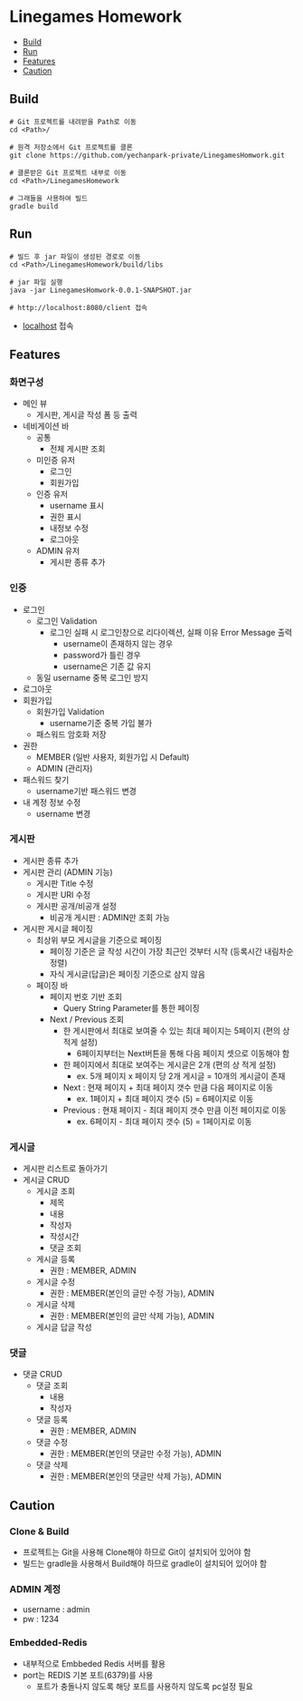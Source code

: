  # Linegames Homework
 * [Build](#build)
 * [Run](#run)
 * [Features](#features)
 * [Caution](#caution)
 
 ## Build
 ```
# Git 프로젝트를 내려받을 Path로 이동
cd <Path>/

# 원격 저장소에서 Git 프로젝트를 클론
git clone https://github.com/yechanpark-private/LinegamesHomwork.git

# 클론받은 Git 프로젝트 내부로 이동
cd <Path>/LinegamesHomework

# 그래들을 사용하여 빌드
gradle build
```

## Run
```
# 빌드 후 jar 파일이 생성된 경로로 이동  
cd <Path>/LinegamesHomework/build/libs

# jar 파일 실행
java -jar LinegamesHomwork-0.0.1-SNAPSHOT.jar

# http://localhost:8080/client 접속
 ```
 - [localhost](http://localhost:8080/client) 접속
  
  
 ## Features
 ### 화면구성
  - 메인 뷰
    - 게시판, 게시글 작성 폼 등 출력
  - 네비게이션 바
    - 공통
      - 전체 게시판 조회
    - 미인증 유저
      - 로그인
      - 회원가입
    - 인증 유저
      - username 표시
      - 권한 표시
      - 내정보 수정
      - 로그아웃
    - ADMIN 유저
      - 게시판 종류 추가
  
 ### 인증
  - 로그인
    - 로그인 Validation
       - 로그인 실패 시 로그인창으로 리다이렉션, 실패 이유 Error Message 출력
         - username이 존재하지 않는 경우
         - password가 틀린 경우
         - username은 기존 값 유지
    - 동일 username 중복 로그인 방지
  - 로그아웃
  - 회원가입
    - 회원가입 Validation
       - username기준 중복 가입 불가
    - 패스워드 암호화 저장
  - 권한
    - MEMBER (일반 사용자, 회원가입 시 Default)
    - ADMIN (관리자)
  - 패스워드 찾기
    - username기반 패스워드 변경
  - 내 계정 정보 수정
    - username 변경
  
 ### 게시판
  - 게시판 종류 추가
  - 게시판 관리 (ADMIN 기능)  
    - 게시판 Title 수정
    - 게시판 URI 수정
    - 게시판 공개/비공개 설정
      - 비공개 게시판 : ADMIN만 조회 가능
  - 게시판 게시글 페이징
    - 최상위 부모 게시글을 기준으로 페이징
      - 페이징 기준은 글 작성 시간이 가장 최근인 것부터 시작 (등록시간 내림차순 정렬)
      - 자식 게시글(답글)은 페이징 기준으로 삼지 않음
    - 페이징 바
      - 페이지 번호 기반 조회
        - Query String Parameter를 통한 페이징
      - Next / Previous 조회
        - 한 게시판에서 최대로 보여줄 수 있는 최대 페이지는 5페이지 (편의 상 적게 설정)
          - 6페이지부터는 Next버튼을 통해 다음 페이지 셋으로 이동해야 함
        - 한 페이지에서 최대로 보여주는 게시글은 2개 (편의 상 적게 설정)
          - ex. 5개 페이지 x 페이지 당 2개 게시글 = 10개의 게시글이 존재
        - Next : 현재 페이지 + 최대 페이지 갯수 만큼 다음 페이지로 이동
          - ex. 1페이지 + 최대 페이지 갯수 (5) = 6페이지로 이동
        - Previous : 현재 페이지 - 최대 페이지 갯수 만큼 이전 페이지로 이동
          - ex. 6페이지 - 최대 페이지 갯수 (5) = 1페이지로 이동
          
 ### 게시글
  - 게시판 리스트로 돌아가기
  - 게시글 CRUD
    - 게시글 조회
      - 제목
      - 내용
      - 작성자
      - 작성시간
      - 댓글 조회
    - 게시글 등록
      - 권한 : MEMBER, ADMIN
    - 게시글 수정
      - 권한 : MEMBER(본인의 글만 수정 가능), ADMIN
    - 게시글 삭제
      - 권한 : MEMBER(본인의 글만 삭제 가능), ADMIN
    - 게시글 답글 작성
    
 ### 댓글
  - 댓글 CRUD
    - 댓글 조회
      - 내용
      - 작성자
    - 댓글 등록
      - 권한 : MEMBER, ADMIN
    - 댓글 수정
      - 권한 : MEMBER(본인의 댓글만 수정 가능), ADMIN
    - 댓글 삭제
      - 권한 : MEMBER(본인의 댓글만 삭제 가능), ADMIN
    
 ## Caution
 ### Clone & Build
  - 프로젝트는 Git을 사용해 Clone해야 하므로 Git이 설치되어 있어야 함
  - 빌드는 gradle을 사용해서 Build해야 하므로 gradle이 설치되어 있어야 함
  
 ### ADMIN 계정
  - username : admin
  - pw : 1234
    
 ### Embedded-Redis
  - 내부적으로 Embbeded Redis 서버를 활용
  - port는 REDIS 기본 포트(6379)를 사용
    - 포트가 충돌나지 않도록 해당 포트를 사용하지 않도록 pc설정 필요 